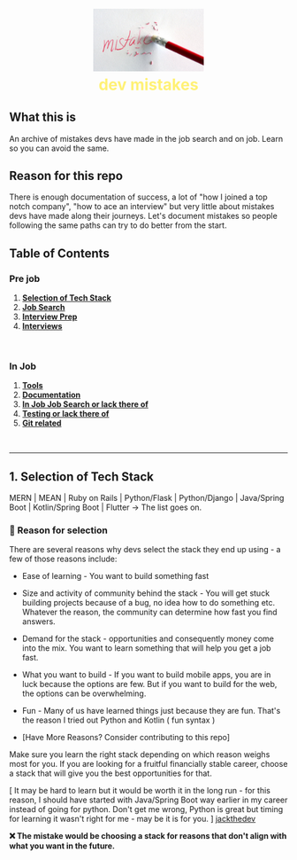 <h1 align="center" style="font-weight: bold; color: #FFF176;">
  <br>
  <a href="https://github.com/leonardomso/33"><img src="mistake.jpg" alt="Mistakes" width="200" /></a>
  <br>
  dev mistakes
</h1>

## What this is
An archive of mistakes devs have made in the job search and on job. Learn so you can avoid the same.

## Reason for this repo
There is enough documentation of success, a lot of "how I joined a top notch company", "how to ace an interview" but very little about mistakes devs have made along their journeys. Let's document mistakes so people following the same paths can try to do better from the start.

## <a id="table-of-contents">Table of Contents</a>

### Pre job

1. **[Selection of Tech Stack](#1-selection-of-tech-stack)**
2. **[Job Search](#2-job-search)**
3. **[Interview Prep](#3-interview-prep)**
4. **[Interviews](#4-interviews)**
<br />

### In Job

1. **[Tools](#1-tools)**
2. **[Documentation](#2-documentation)**
3. **[In Job Job Search or lack there of](#3-in-job-job-search-or-lack-there-of)**
4. **[Testing or lack there of](#4-testing-or-lack-there-of)**
5. **[Git related](#5-git-related)**

<br />
<hr />

## 1. Selection of Tech Stack
MERN | MEAN | Ruby on Rails | Python/Flask | Python/Django | Java/Spring Boot | Kotlin/Spring Boot | Flutter -> The list goes on.
### 🔶 Reason for selection

There are several reasons why devs select the stack they end up using - a few of those reasons include: <br />

- Ease of learning - You want to build something fast
- Size and activity of community behind the stack - You will get stuck building projects because of a bug, no idea how to do something etc. Whatever the reason, the community can determine how fast you find answers.
- Demand for the stack - opportunities and consequently money come into the mix. You want to learn something that will help you get a job fast.
- What you want to build - If you want to build mobile apps, you are in luck because the options are few. But if you want to build for the web, the options can be overwhelming.
- Fun - Many of us have learned things just because they are fun. That's the reason I tried out Python and Kotlin ( fun syntax )

- [Have More Reasons? Consider contributing to this repo]

Make sure you learn the right stack depending on which reason weighs most for you. If you are looking for a fruitful financially stable career, choose a stack that will give you the best opportunities for that. 

[
  It may be hard to learn but it would be worth it in the long run - for this reason, I should have started with Java/Spring Boot way earlier in my career instead of going for python. Don't get me wrong, Python is great but timing for learning it wasn't right for me - may be it is for you.
] [jackthedev](https://github.com/jacksonk-dev)

<b>❌ The mistake would be choosing a stack for reasons that don't align with what you want in the future.</b>
